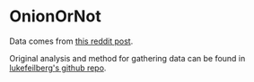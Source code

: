 # OnionOrNot

Data comes from [this reddit post](https://www.reddit.com/r/datascience/comments/f9gben/dataset_containing_the_onion_headlines_and/).

Original analysis and method for gathering data can be found in [lukefeilberg's github repo](https://github.com/lukefeilberg/onion).

